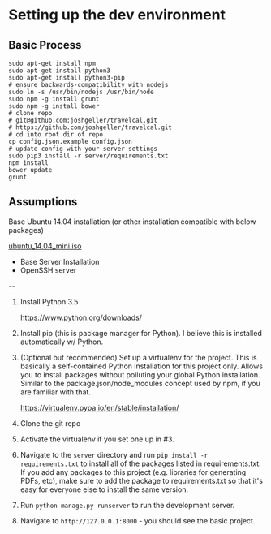 # Setting up the dev environment

## Basic Process

    sudo apt-get install npm
    sudo apt-get install python3
    sudo apt-get install python3-pip
    # ensure backwards-compatibility with nodejs
    sudo ln -s /usr/bin/nodejs /usr/bin/node
    sudo npm -g install grunt
    sudo npm -g install bower
    # clone repo
    # git@github.com:joshgeller/travelcal.git
    # https://github.com/joshgeller/travelcal.git
    # cd into root dir of repo
    cp config.json.example config.json
    # update config with your server settings
    sudo pip3 install -r server/requirements.txt
    npm install
    bower update
    grunt
    

## Assumptions

Base Ubuntu 14.04 installation (or other installation compatible with below packages)

[ubuntu\_14.04\_mini.iso](http://archive.ubuntu.com/ubuntu/dists/trusty/main/installer-amd64/current/images/netboot/mini.iso)

* Base Server Installation
* OpenSSH server




-- 

1.  Install Python 3.5

    https://www.python.org/downloads/

2.  Install pip (this is package manager for Python). I believe this is
    installed automatically w/ Python.

3.  (Optional but recommended) Set up a virtualenv for the project. This is
    basically a self-contained Python installation for this project only. Allows
    you to install packages without polluting your global Python installation.
    Similar to the package.json/node_modules concept used by npm, if you are
    familiar with that.

    https://virtualenv.pypa.io/en/stable/installation/

4.  Clone the git repo

5.  Activate the virtualenv if you set one up in #3.

6.  Navigate to the `server` directory and run `pip install -r requirements.txt`
    to install all of the packages listed in requirements.txt. If you add any
    packages to this project (e.g. libraries for generating PDFs, etc), make
    sure to add the package to requirements.txt so that it's easy for everyone
    else to install the same version.

7.  Run `python manage.py runserver` to run the development server.

8.  Navigate to `http://127.0.0.1:8000` - you should see the basic project.
